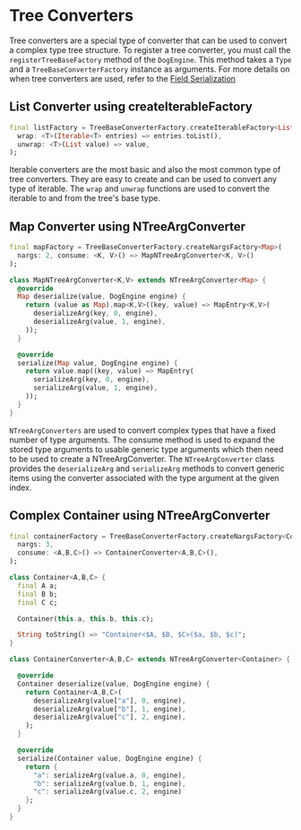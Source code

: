 # Tree Converters
Tree converters are a special type of converter that can be used to convert a complex type tree
structure. To register a tree converter, you must call the `registerTreeBaseFactory` method of the
`DogEngine`. This method takes a `Type` and a `TreeBaseConverterFactory` instance as arguments.
For more details on when tree converters are used, refer to the [Field Serialization](/advanced/structures/#field-serialization)

## List Converter using createIterableFactory
```dart
final listFactory = TreeBaseConverterFactory.createIterableFactory<List>(
  wrap: <T>(Iterable<T> entries) => entries.toList(),
  unwrap: <T>(List value) => value,
);
```
Iterable converters are the most basic and also the most common type of tree converters. They are
easy to create and can be used to convert any type of iterable. The `wrap` and `unwrap` functions
are used to convert the iterable to and from the tree's base type.

## Map Converter using NTreeArgConverter
```dart
final mapFactory = TreeBaseConverterFactory.createNargsFactory<Map>(
  nargs: 2, consume: <K, V>() => MapNTreeArgConverter<K, V>()
);

class MapNTreeArgConverter<K,V> extends NTreeArgConverter<Map> {
  @override
  Map deserialize(value, DogEngine engine) {
    return (value as Map).map<K,V>((key, value) => MapEntry<K,V>(
      deserializeArg(key, 0, engine),
      deserializeArg(value, 1, engine),
    ));
  }

  @override
  serialize(Map value, DogEngine engine) {
    return value.map((key, value) => MapEntry(
      serializeArg(key, 0, engine),
      serializeArg(value, 1, engine),
    ));
  }
}
```
`NTreeArgConverters` are used to convert complex types that have a fixed number of type arguments.
The consume method is used to expand the stored type arguments to usable generic type arguments
which then need to be used to create a NTreeArgConverter. The `NTreeArgConverter` class provides
the `deserializeArg` and `serializeArg` methods to convert generic items using the converter
associated with the type argument at the given index.

## Complex Container using NTreeArgConverter
```dart
final containerFactory = TreeBaseConverterFactory.createNargsFactory<Container>(
  nargs: 3,
  consume: <A,B,C>() => ContainerConverter<A,B,C>(),
);

class Container<A,B,C> {
  final A a;
  final B b;
  final C c;

  Container(this.a, this.b, this.c);

  String toString() => "Container<$A, $B, $C>($a, $b, $c)";
}

class ContainerConverter<A,B,C> extends NTreeArgConverter<Container> {

  @override
  Container deserialize(value, DogEngine engine) {
    return Container<A,B,C>(
      deserializeArg(value["a"], 0, engine),
      deserializeArg(value["b"], 1, engine),
      deserializeArg(value["c"], 2, engine),
    );
  }

  @override
  serialize(Container value, DogEngine engine) {
    return {
      "a": serializeArg(value.a, 0, engine),
      "b": serializeArg(value.b, 1, engine),
      "c": serializeArg(value.c, 2, engine)
    };
  }
}
```